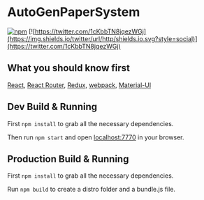 # AutoGenPaperSystem

[![npm](https://img.shields.io/npm/l/express.svg?style=flat-square)](https://github.com/ZSeaPeng/AutoGenPaperSystem/tree/master/front-end)
[![https://twitter.com/1cKbbTN8jqezWGj](https://img.shields.io/twitter/url/http/shields.io.svg?style=social)](https://twitter.com/1cKbbTN8jqezWGj)

## What you should know first

[React](https://facebook.github.io/react/), [React Router](https://github.com/ReactTraining/react-router), [Redux](http://redux.js.org), [webpack](https://webpack.github.io), [Material-UI](http://www.material-ui.com/#/)

## Dev Build & Running

First `npm install` to grab all the necessary dependencies.

Then run `npm start` and open <localhost:7770> in your browser.

## Production Build & Running  

First `npm install` to grab all the necessary dependencies.

Run `npm build` to create a distro folder and a bundle.js file.
